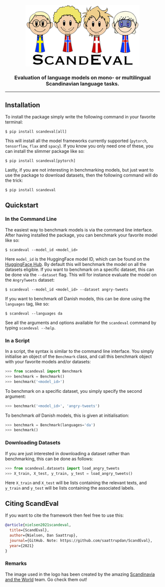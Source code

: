 <div align='center'>

<img src="gfx/scandeval.png" width="370" height="200">

### Evaluation of language models on mono- or multilingual Scandinavian language tasks.

______________________________________________________________________

</div>

## Installation
To install the package simply write the following command in your favorite
terminal:
```shell
$ pip install scandeval[all]
```

This will install all the model frameworks currently supported (`pytorch`,
`tensorflow`, `flax` and `spacy`). If you know you only need one of these, you
can install the slimmer package like so:
```shell
$ pip install scandeval[pytorch]
```

Lastly, if you are not interesting in benchmarking models, but just want to
use the package to download datasets, then the following command will do the
trick:
```shell
$ pip install scandeval
```

## Quickstart
### In the Command Line
The easiest way to benchmark models is via the command line interface. After
having installed the package, you can benchmark your favorite model like so:
```shell
$ scandeval --model_id <model_id>
```

Here `model_id` is the HuggingFace model ID, which can be found on the
[HuggingFace Hub](https://huggingface.co/models). By default this will
benchmark the model on all the datasets eligible. If you want to benchmark on a
specific dataset, this can be done via the `--dataset` flag. This will for
instance evaluate the model on the `AngryTweets` dataset:
```shell
$ scandeval --model_id <model_id> --dataset angry-tweets
```

If you want to benchmark _all_ Danish models, this can be done using the
`languages` tag, like so:
```shell
$ scandeval --languages da
```

See all the arguments and options available for the `scandeval` command by
typing `scandeval --help`.

### In a Script
In a script, the syntax is similar to the command line interface. You simply
initialise an object of the `Benchmark` class, and call this benchmark object
with your favorite models and/or datasets:
```python
>>> from scandeval import Benchmark
>>> benchmark = Benchmark()
>>> benchmark('<model_id>')
```

To benchmark on a specific dataset, you simply specify the second argument:
```python
>>> benchmark('<model_id>', 'angry-tweets')
```

To benchmark _all_ Danish models, this is given at initialisation:
```python
>>> benchmark = Benchmark(languages='da')
>>> benchmark()
```

### Downloading Datasets
If you are just interested in downloading a dataset rather than benchmarking,
this can be done as follows:
```python
>>> from scandeval.datasets import load_angry_tweets
>>> X_train, X_test, y_train, y_test = load_angry_tweets()
```

Here `X_train` and `X_test` will be lists containing the relevant texts, and
`y_train` and `y_test` will be lists containing the associated labels.


## Citing ScandEval
If you want to cite the framework then feel free to use this:
```bibtex
@article{nielsen2021scandeval,
  title={ScandEval},
  author={Nielsen, Dan Saattrup},
  journal={GitHub. Note: https://github.com/saattrupdan/ScandEval},
  year={2021}
}
```

### Remarks
The image used in the logo has been created by the amazing [Scandinavia and the World](https://satwcomic.com/) team. Go check them out!
